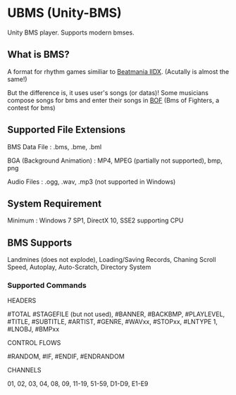 # UBMS (Unity-BMS)

Unity BMS player. Supports modern bmses.


## What is BMS?
A format for rhythm games similiar to [Beatmania IIDX](https://en.wikipedia.org/wiki/Beatmania_IIDX). (Acutally is almost the same!)

But the difference is, it uses user's songs (or datas)! Some musicians compose songs for bms and enter their songs in [BOF](http://www.bmsoffighters.net/) (Bms of Fighters, a contest for bms)

## Supported File Extensions

BMS Data File : .bms, .bme, .bml

BGA (Background Animation) : MP4, MPEG (partially not supported), bmp, png

Audio Files : .ogg, .wav, .mp3 (not supported in Windows)

## System Requirement

Minimum : Windows 7 SP1, DirectX 10, SSE2 supporting CPU

## BMS Supports

Landmines (does not explode), Loading/Saving Records, Chaning Scroll Speed, Autoplay, Auto-Scratch, Directory System

### Supported Commands

HEADERS


#TOTAL #STAGEFILE (but not used), #BANNER, #BACKBMP, #PLAYLEVEL, #TITLE, #SUBTITLE, #ARTIST, #GENRE, #WAVxx, #STOPxx, #LNTYPE 1, #LNOBJ, #BMPxx

CONTROL FLOWS

#RANDOM, #IF, #ENDIF, #ENDRANDOM

CHANNELS

01, 02, 03, 04, 08, 09, 11-19, 51-59, D1-D9, E1-E9 
